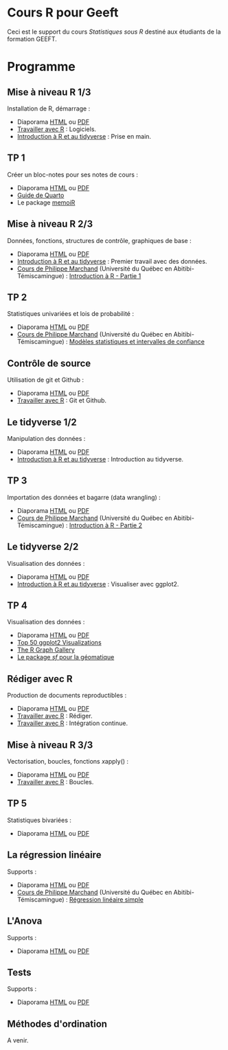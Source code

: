# Cours R pour Geeft

Ceci est le support du cours *Statistiques sous R* destiné aux étudiants de la formation GEEFT.

# Programme

## Mise à niveau R 1/3

Installation de R, démarrage :

- Diaporama [HTML](https://EricMarcon.github.io/Cours-R-Geeft/Mise_a_niveau_1.html) ou [PDF](https://EricMarcon.github.io/Cours-R-Geeft/Mise_a_niveau_1.pdf)
- [Travailler avec R](https://ericmarcon.github.io/travailleR/chap-logiciels.html) : Logiciels.
- [Introduction à R et au tidyverse](https://juba.github.io/tidyverse/02-prise_en_main.html) : Prise en main.


## TP 1

Créer un bloc-notes pour ses notes de cours :

- Diaporama [HTML](https://EricMarcon.github.io/Cours-R-Geeft/TP_1.html) ou [PDF](https://EricMarcon.github.io/Cours-R-Geeft/TP_1.pdf)
- [Guide de Quarto](https://quarto.org/docs/guide/)
- Le package [memoiR](https://ericmarcon.github.io/memoiR/)


## Mise à niveau R 2/3

Données, fonctions, structures de contrôle, graphiques de base :

- Diaporama [HTML](https://EricMarcon.github.io/Cours-R-Geeft/Mise_a_niveau_2.html) ou [PDF](https://EricMarcon.github.io/Cours-R-Geeft/Mise_a_niveau_2.pdf)
- [Introduction à R et au tidyverse](https://juba.github.io/tidyverse/03-premier_travail.html) : Premier travail avec des données.
- [Cours de Philippe Marchand](https://pmarchand1.github.io/ECL7102/) (Université du Québec en Abitibi-Témiscamingue) : [Introduction à R - Partie 1](https://pmarchand1.github.io/ECL7102/labos/1-IntroR_partie2.html)


## TP 2

Statistiques univariées et lois de probabilité :

- Diaporama [HTML](https://EricMarcon.github.io/Cours-R-Geeft/TP_2.html) ou [PDF](https://EricMarcon.github.io/Cours-R-Geeft/TP_2.pdf)
- [Cours de Philippe Marchand](https://pmarchand1.github.io/ECL7102/) (Université du Québec en Abitibi-Témiscamingue) : [Modèles statistiques et intervalles de confiance](https://pmarchand1.github.io/ECL7102/notes_cours/3-Modeles_statistiques.html)


## Contrôle de source

Utilisation de git et Github :

- Diaporama [HTML](https://EricMarcon.github.io/Cours-R-Geeft/git.html) ou [PDF](https://EricMarcon.github.io/Cours-R-Geeft/git.pdf)
- [Travailler avec R](https://ericmarcon.github.io/travailleR/chap-git.html) : Git et Github.


## Le tidyverse 1/2

Manipulation des données :

- Diaporama [HTML](https://EricMarcon.github.io/Cours-R-Geeft/Tidyverse_1.html) ou [PDF](https://EricMarcon.github.io/Cours-R-Geeft/Tidyverse_1.pdf)
- [Introduction à R et au tidyverse](https://juba.github.io/tidyverse/) : Introduction au tidyverse.


## TP 3

Importation des données et bagarre (data wrangling) :

- Diaporama [HTML](https://EricMarcon.github.io/Cours-R-Geeft/TP_3.html) ou [PDF](https://EricMarcon.github.io/Cours-R-Geeft/TP_3.pdf)
- [Cours de Philippe Marchand](https://pmarchand1.github.io/ECL7102/) (Université du Québec en Abitibi-Témiscamingue) : [Introduction à R - Partie 2](https://pmarchand1.github.io/ECL7102/labos/2-IntroR_partie2.html)


## Le tidyverse 2/2

Visualisation des données :

- Diaporama [HTML](https://EricMarcon.github.io/Cours-R-Geeft/Tidyverse_2.html) ou [PDF](https://EricMarcon.github.io/Cours-R-Geeft/Tidyverse_2.pdf)
- [Introduction à R et au tidyverse](https://juba.github.io/tidyverse/08-ggplot2.html) : Visualiser avec ggplot2.



## TP 4

Visualisation des données :

- Diaporama [HTML](https://EricMarcon.github.io/Cours-R-Geeft/TP_4.html) ou [PDF](https://EricMarcon.github.io/Cours-R-Geeft/TP_4.pdf)
- [Top 50 ggplot2 Visualizations](https://r-statistics.co/Top50-Ggplot2-Visualizations-MasterList-R-Code.html)
- [The R Graph Gallery](https://r-graph-gallery.com/)
- [Le package *sf* pour la géomatique](https://www.paulamoraga.com/book-spatial/the-sf-package-for-spatial-vector-data.html)


## Rédiger avec R

Production de documents reproductibles :

- Diaporama [HTML](https://EricMarcon.github.io/Cours-R-Geeft/Redaction.html) ou [PDF](https://EricMarcon.github.io/Cours-R-Geeft/Redaction.pdf)
- [Travailler avec R](https://ericmarcon.github.io/travailleR/chap-rediger.html) : Rédiger.
- [Travailler avec R](https://ericmarcon.github.io/travailleR/chap-ci.html) : Intégration continue.


## Mise à niveau R 3/3

Vectorisation, boucles, fonctions *x*apply() :

- Diaporama [HTML](https://EricMarcon.github.io/Cours-R-Geeft/Mise_a_niveau_3.html) ou [PDF](https://EricMarcon.github.io/Cours-R-Geeft/Mise_a_niveau_3.pdf)
- [Travailler avec R](https://ericmarcon.github.io/travailleR/chap-utiliseR.html#boucles) : Boucles.


## TP 5

Statistiques bivariées :

- Diaporama [HTML](https://EricMarcon.github.io/Cours-R-Geeft/TP_5.html) ou [PDF](https://EricMarcon.github.io/Cours-R-Geeft/TP_5.pdf)


## La régression linéaire

Supports :

- Diaporama [HTML](https://EricMarcon.github.io/Cours-R-Geeft/Regression_lineaire.html) ou [PDF](https://EricMarcon.github.io/Cours-R-Geeft/Regression_lineaire.pdf)
- [Cours de Philippe Marchand](https://pmarchand1.github.io/ECL7102/) (Université du Québec en Abitibi-Témiscamingue) : [Régression linéaire simple](https://pmarchand1.github.io/ECL7102/notes_cours/6-Regression_lineaire.html)


## L'Anova

Supports :

- Diaporama [HTML](https://EricMarcon.github.io/Cours-R-Geeft/Anova.html) ou [PDF](https://EricMarcon.github.io/Cours-R-Geeft/Anova.pdf)


## Tests

Supports :

- Diaporama [HTML](https://EricMarcon.github.io/Cours-R-Geeft/Tests.html) ou [PDF](https://EricMarcon.github.io/Cours-R-Geeft/Tests.pdf)


## Méthodes d'ordination

A venir.
